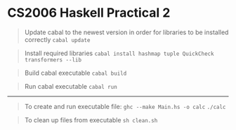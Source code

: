 # CS2006 Haskell Practical 2

> Update cabal to the newest version in order for libraries to be installed correctly
`cabal update`

> Install required libraries
`cabal install hashmap tuple QuickCheck transformers --lib`

> Build cabal executable
`cabal build`

> Run cabal executable
`cabal run`

---
> To create and run executable file:
`ghc --make Main.hs -o calc`
`./calc`

> To clean up files from executable
`sh clean.sh`

